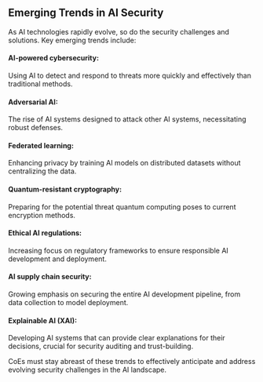 ## Emerging Trends in AI Security

As AI technologies rapidly evolve, so do the security challenges and solutions. Key emerging trends include:

#### AI-powered cybersecurity:
  Using AI to detect and respond to threats more quickly and effectively than traditional methods.
#### Adversarial AI:
  The rise of AI systems designed to attack other AI systems, necessitating robust defenses.
#### Federated learning:
  Enhancing privacy by training AI models on distributed datasets without centralizing the data.
#### Quantum-resistant cryptography:
  Preparing for the potential threat quantum computing poses to current encryption methods.
#### Ethical AI regulations:
  Increasing focus on regulatory frameworks to ensure responsible AI development and deployment.
#### AI supply chain security:
  Growing emphasis on securing the entire AI development pipeline, from data collection to model deployment.
#### Explainable AI (XAI):
  Developing AI systems that can provide clear explanations for their decisions, crucial for security auditing and trust-building.

CoEs must stay abreast of these trends to effectively anticipate and address evolving security challenges in the AI landscape.